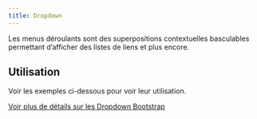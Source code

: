 ```yaml
---
title: Dropdown
---
```


Les menus déroulants sont des superpositions contextuelles basculables permettant d’afficher des listes de liens et plus encore.

## Utilisation

Voir les exemples ci-dessous pour voir leur utilisation.


[Voir plus de détails sur les Dropdown Bootstrap](https://getbootstrap.com/docs/4.3/components/dropdowns/)
